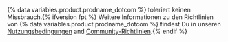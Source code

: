 {% data variables.product.prodname_dotcom %} toleriert keinen Missbrauch.{% ifversion fpt %} Weitere Informationen zu den Richtlinien von {% data variables.product.prodname_dotcom %} findest Du in unseren [Nutzungsbedingungen](/articles/github-terms-of-service) and [Community-Richtlinien](/articles/github-community-guidelines).{% endif %}
